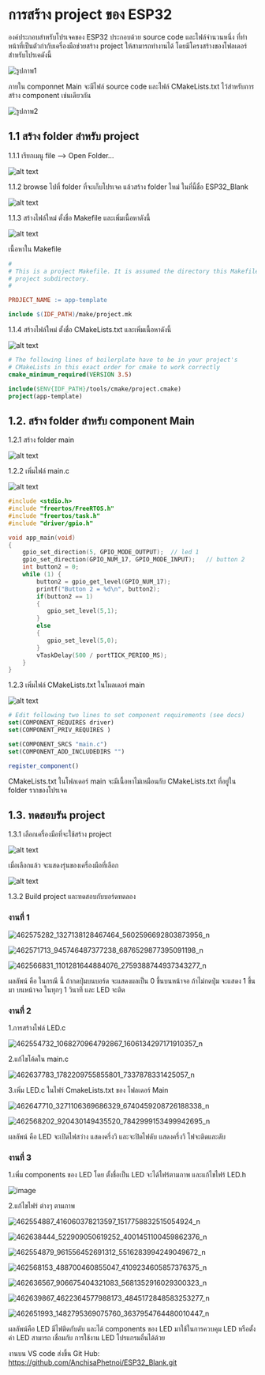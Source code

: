 # การสร้าง project ของ ESP32

องค์ประกอบสำหรับโปรเจคของ ESP32 ประกอบด้วย source code และไฟล์จำนวนหนึ่ง ที่ทำหน้าที่เป็นตัวกำกับเครื่องมือช่วยสร้าง project  ให้สามารถทำงานได้
โดยมีโครงสร้างของโฟลเดอร์สำหรับโปรเคดังนี้

![รูปภาพ1](Pictures/รูปภาพ1.png)

ภายใน componnet Main จะมีไฟล์ source code และไฟล์ CMakeLists.txt ไว้สำหรับการสร้าง component เช่นเดียวกัน

![รูปภาพ2](Pictures/รูปภาพ2.png)

## 1.1 สร้าง folder สำหรับ project


1.1.1 เรียกเมนู file --> Open Folder... 

![alt text](Pictures/image.png)

1.1.2 browse ไปที่ folder ที่จะเก็บโปรเจค แล้วสร้าง folder  ใหม่ ในที่นี้ชื่อ ESP32_Blank

![alt text](Pictures/image-1.png)

1.1.3 สร้างไฟล์ใหม่ ตั้งชื่อ  Makefile และเพิ่มเนื้อหาดังนี้

![alt text](Pictures/image-2.png)

เนื้อหาใน Makefile

``` makefile
#
# This is a project Makefile. It is assumed the directory this Makefile resides in is a
# project subdirectory.
#

PROJECT_NAME := app-template

include $(IDF_PATH)/make/project.mk
```

1.1.4 สร้างไฟล์ใหม่ ตั้งชื่อ  CMakeLists.txt และเพิ่มเนื้อหาดังนี้

![alt text](Pictures/image-3.png)

``` CMake
# The following lines of boilerplate have to be in your project's
# CMakeLists in this exact order for cmake to work correctly
cmake_minimum_required(VERSION 3.5)

include($ENV{IDF_PATH}/tools/cmake/project.cmake)
project(app-template)
```


## 1.2. สร้าง folder สำหรับ component Main

1.2.1 สร้าง folder main

![alt text](Pictures/image-4.png)


1.2.2 เพิ่มไฟล์ main.c

![alt text](Pictures/image-6.png)

```c
#include <stdio.h>
#include "freertos/FreeRTOS.h"
#include "freertos/task.h"
#include "driver/gpio.h"

void app_main(void)
{
    gpio_set_direction(5, GPIO_MODE_OUTPUT);  // led 1
    gpio_set_direction(GPIO_NUM_17, GPIO_MODE_INPUT);   // button 2
    int button2 = 0;
    while (1) {
        button2 = gpio_get_level(GPIO_NUM_17);
        printf("Button 2 = %d\n", button2);
        if(button2 == 1)
        {
           gpio_set_level(5,1);     
        }
        else
        {
           gpio_set_level(5,0);     
        }
        vTaskDelay(500 / portTICK_PERIOD_MS);
    }
}
```

1.2.3 เพิ่มไฟล์ CMakeLists.txt ในโผลเดอร์ main

![alt text](./Pictures/image-7.png)

```CMake
# Edit following two lines to set component requirements (see docs)
set(COMPONENT_REQUIRES driver)
set(COMPONENT_PRIV_REQUIRES )

set(COMPONENT_SRCS "main.c")
set(COMPONENT_ADD_INCLUDEDIRS "")

register_component()
```

CMakeLists.txt ในโฟลเดอร์ main จะมีเนื้อหาไม่เหมือนกับ CMakeLists.txt ที่อยู่ใน folder รากของโปรเจค


## 1.3. ทดสอบรัน project

1.3.1 เลือกเครื่องมือที่จะใช้สร้าง project
 
 ![alt text](./Pictures/image-8.png)

เมื่อเลือกแล้ว จะแสดงรุ่นของเครื่องมือที่เลือก

![alt text](./Pictures/image-9.png)

1.3.2  Build project และทดสอบกับบอร์ดทดลอง

### งานที่ 1

![462575282_1327138128467464_5602596692803873956_n](https://github.com/user-attachments/assets/8fbe7087-e735-4039-9a4a-4c1c55d1863d)


![462571713_945746487377238_6876529877395091198_n](https://github.com/user-attachments/assets/eff3aaca-07aa-4b6a-ac01-341a52edf6fa)


![462566831_1101281644884076_2759388744937343277_n](https://github.com/user-attachments/assets/74489fd9-3598-4c20-b1e2-ede3d8e545e6)


ผลลัพน์ คือ ในกรณี นี้ ถ้ากดปุ่มบนบอร์ด จะแสดงผลเป็น 0 ขึ้นบนหน้าจอ ถ้าไม่กดปุ่ม จะแสดง 1 ขึ้นมา บนหน้าจอ ในทุกๆ 1 วินาที และ LED จะติด


### งานที่ 2

1.การสร้างไฟล์ LED.c

![462554732_1068270964792867_1606134297171910357_n](https://github.com/user-attachments/assets/2a029f25-105a-4150-9625-ed06e305b222)


2.แก้ไขโค้ดใน main.c

![462637783_1782209755855801_7337878331425057_n](https://github.com/user-attachments/assets/aad7267c-5f7c-4b8d-bdc5-8a833d6e5b0a)


3.เพิ่ม LED.c ในไฟร์ CmakeLists.txt ของ โฟลเดอร์ Main

![462647710_3271106369686329_6740459208726188338_n](https://github.com/user-attachments/assets/2542ceba-03fd-45b6-a0fa-53f8ffbbe355)


![462568202_920430149435520_7842999153499942695_n](https://github.com/user-attachments/assets/6fcd694d-5dec-4944-9c2b-5a783ed3640a)


ผลลัพน์ คือ LED จะเปิดไฟสว่าง แสดงครึ่งวิ และจะปิดไฟดับ แสดงครึ่งวิ ไฟจะติดและดับ


### งานที่ 3

1.เพิ่ม components ของ LED โดย ตั้งชื่อเป็น LED จะได้ไฟร์ตามภาพ และแก้ไขไฟร์ LED.h

![image](https://github.com/user-attachments/assets/4e5867f8-2dbc-42c2-9b26-716fc40e1db4)

2.แก้ไขไฟร์ ต่างๆ ตามภาพ

![462554887_416060378213597_1517758832515054924_n](https://github.com/user-attachments/assets/48e57d79-7123-41dc-b2af-cc1cfbc6cf0f)


![462638444_522909050619252_4001451100459862376_n](https://github.com/user-attachments/assets/ae1d9193-b5e7-48d3-bfb3-9ff9a5320136)


![462554879_961556452691312_5516283994249049672_n](https://github.com/user-attachments/assets/536b1335-339e-48f3-80c3-5711700773fe)

![462568153_488700460855047_4109234605857376375_n](https://github.com/user-attachments/assets/82c15108-0bb8-42ce-b629-a4216b2c4763)

![462636567_906675404321083_5681352916029300323_n](https://github.com/user-attachments/assets/1e932e65-4667-41d5-8734-b617c9e56992)

![462639867_4622364577988173_4845172848583253277_n](https://github.com/user-attachments/assets/b13726e6-0c16-49f4-bafb-ba2cf990e175)


![462651993_1482795369075760_3637954764480010447_n](https://github.com/user-attachments/assets/08c23bfa-d73b-461a-ba6e-f54422a69d94)


ผลลัพน์คือ LED มีไฟติดกับดับ และได้ components ของ LED มาใช้ในการควบคุม LED หรือตั้งค่า LED สามารถ เชื่อมกับ การใช้งาน LED โปรแกรมอื่นได้ด้วย


งานบน VS code ส่งขึ้น Git Hub: https://github.com/AnchisaPhetnoi/ESP32_Blank.git
